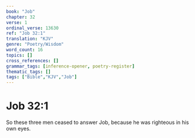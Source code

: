 ```yaml
---
book: "Job"
chapter: 32
verse: 1
ordinal_verse: 13630
ref: "Job 32:1"
translation: "KJV"
genre: "Poetry/Wisdom"
word_count: 16
topics: []
cross_references: []
grammar_tags: [inference-opener, poetry-register]
thematic_tags: []
tags: ["Bible","KJV","Job"]
---
```


# Job 32:1

So these three men ceased to answer Job, because he was righteous in his own eyes.
